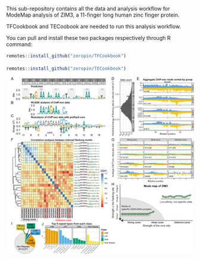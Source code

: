 This sub-repository contains all the data and analysis workflow for ModeMap analysis of ZIM3, a 11-finger long human zinc finger protein.

TFCookbook and TECoobook are needed to run this analysis workflow.

You can pull and install these two packages respectively through R command:

```r
remotes::install_github("zeropin/TFCookbook")

remotes::install_github("zeropin/TECookbook")
```

![](Figure%205%20(ZIM3).png)
